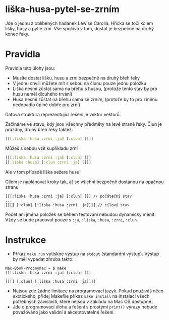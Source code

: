 # liška-husa-pytel-se-zrním

Jde o jednu z oblíbených hádánek Lewise Carolla. Hříčka se točí kolem lišky, husy a pytle zrní. Vše spočívá v tom, dostat je bezpečně na druhý konec řeky.

# Pravidla

Pravidla této úlohy jsou:

- Musíte dostat lišku, husu a zrní bezpečně na druhý břeh řeky
- V jednu chvíli můžete mít s sebou na člunu pouze jednu položku
- Liška nesmí zůstat sama na břehu s husou, (protože tento stav by pro husu neměl dlouhého trvání)
- Husa nesmí zůstat na břehu sama se zrním, (protože by to pro změnu nedopadlo úplně dobře pro zrní)

Datová struktura reprezentující řešení je vektor vektorů.

Začínáme ve stavu, kdy jsou všechny předměty na levé straně řeky. Člun je prázdný, druhý břeh řeky taktéž.

```clojure
[[[:liska :husa :zrni :ja] [:clun] []]]
```
Můžeš s sebou vzít kupříkladu zrní

```clojure
[[[:liska :husa :zrni :ja] [:clun] []]
[[:liska :husa] [:clun :zrni :ja] []]]
```

Ale v tom případě liška sežere husu!

Cílem je naplánovat kroky tak, ať se všichni bezpečně dostanou na opačnou stranu

```
[[[:liska :husa :zrni :ja] [:clun] []] // počáteční stav
...
[[[] [:clun] [:liska :husa :zrni :ja]]]] // cílový stav
```

Počet ani jména položek se během testování nebudou dynamicky měnit. Vždy se bude pracovat pouze s `:ja`, `:liska`, `:husa`, `:zrni`, `:clun`.

# Instrukce

- Příkaz `make run` vytiskne výstup na `stdout` (standardní výstup). Výstup by měl vypadat zhruba takto:
```
Mac-Book-Pro:mymac ~ $ make
[[[:liska :husa :zrni :ja] [:clun] []]
...
[[[] [:clun] [:liska :husa :zrni :ja]]]]
```

- Nejsou zde žádné limitace na programovací jazyk. Pokud používáš něco exotického, přidej Makefile příkaz `make install` na instalaci všech potřebných závislostí, které nejsou v základu na Mac OS dostupné.
- Jde o programovací úlohu a řešení s prostými `print()` výrazy nebude považováno jako validní a akceptovatelné řešení.
